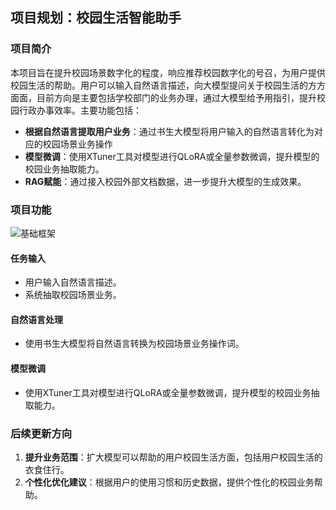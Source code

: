 ## 项目规划：校园生活智能助手

### 项目简介

本项目旨在提升校园场景数字化的程度，响应推荐校园数字化的号召，为用户提供校园生活的帮助。用户可以输入自然语言描述，向大模型提问关于校园生活的方方面面，目前方向是主要包括学校部门的业务办理，通过大模型给予用指引，提升校园行政办事效率。主要功能包括：

* **根据自然语言提取用户业务**：通过书生大模型将用户输入的自然语言转化为对应的校园场景业务操作
* **模型微调**：使用XTuner工具对模型进行QLoRA或全量参数微调，提升模型的校园业务抽取能力。
* **RAG赋能**：通过接入校园外部文档数据，进一步提升大模型的生成效果。

### 项目功能

![基础框架](./img/基础框架.png)

#### 任务输入

- 用户输入自然语言描述。
- 系统抽取校园场景业务。

#### 自然语言处理

- 使用书生大模型将自然语言转换为校园场景业务操作词。

#### 模型微调

- 使用XTuner工具对模型进行QLoRA或全量参数微调，提升模型的校园业务抽取能力。

### 后续更新方向

1. **提升业务范围**：扩大模型可以帮助的用户校园生活方面，包括用户校园生活的衣食住行。
2. **个性化优化建议**：根据用户的使用习惯和历史数据，提供个性化的校园业务帮助。




